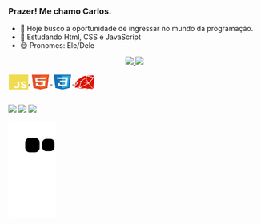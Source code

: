 ### Prazer! Me chamo Carlos.

- 🔭 Hoje busco a oportunidade de ingressar no mundo da programação.
- 🌱 Estudando Html, CSS e JavaScript
- 😄 Pronomes: Ele/Dele

<div align="center">
  <a href="https://github.com/EduardoDSouza">
  <img width="48%"   src="https://github-readme-stats.vercel.app/api?username=EduardoDSouza&show_icons=true&theme=github_dark&include_all_commits=true&count_private=true"/>
  <img width="48%"  src="https://github-readme-stats.vercel.app/api/top-langs/?username=EduardoDSouza&layout=compact&langs_count=7&theme=github_dark"/>
</div>

<div style="display: inline_block"><br>
  <img align="center" alt="Carlos-Js" height="30" width="40" src="https://raw.githubusercontent.com/devicons/devicon/master/icons/javascript/javascript-plain.svg">
    <img align="center" alt="Carlos-HTML" height="30" width="40" src="https://raw.githubusercontent.com/devicons/devicon/master/icons/html5/html5-original.svg">
  <img align="center" alt="Carlos-CSS" height="30" width="40" src="https://raw.githubusercontent.com/devicons/devicon/master/icons/css3/css3-original.svg">
  <img align="center" alt="Carlos-Ruby" height="30" width="40" src="https://raw.githubusercontent.com/devicons/devicon/master/icons/ruby/ruby-plain.svg">
   </div>

##

<div>
 <a href="https://discord.com/users/338769222257737729" target="_blank"><img src="https://img.shields.io/badge/Discord-7289DA?style=for-the-badge&logo=discord&logoColor=white" target="_blank"></a> 
    <a href="https://linkedin.com/in/carlos-eduardo-de-souza-" target="_blank"><img src="https://img.shields.io/badge/-LinkedIn-%230077B5?style=for-the-badge&logo=linkedin&logoColor=white" target="_blank"></a> 
    <a href = "mailto:dev.eduardosouza@gmail.com"><img src="https://img.shields.io/badge/Gmail-D14836?style=for-the-badge&logo=gmail&logoColor=white"></a>

![snake gif](https://github.com/EduardoDSouza/EduardoDSouza/blob/output/github-contribution-grid-snake.svg)

  </div>
